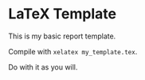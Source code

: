 # LaTeX Template #
This is my basic report template.

Compile with `xelatex my_template.tex`.

Do with it as you will.
